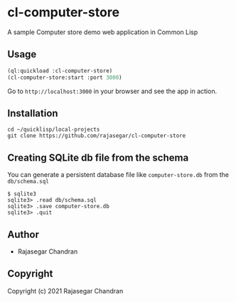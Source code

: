 # cl-computer-store

A sample Computer store demo web application in Common Lisp

## Usage
```lisp
(ql:quickload :cl-computer-store)
(cl-computer-store:start :port 3000)
```

Go to `http://localhost:3000` in your browser and see the app in action.


## Installation
```
cd ~/quicklisp/local-projects
git clone https://github.com/rajasegar/cl-computer-store
```

## Creating SQLite db file from the schema
You can generate a persistent database file like `computer-store.db` from the `db/schema.sql`

```
$ sqlite3
sqlite3> .read db/schema.sql
sqlite3> .save computer-store.db
sqlite3> .quit
```

## Author

* Rajasegar Chandran

## Copyright

Copyright (c) 2021 Rajasegar Chandran

